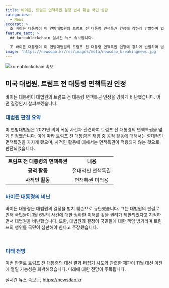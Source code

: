 ```yaml
---
title: 바이든, 트럼프 면책특권 결정 법치 훼손 국민 심판
categories:
  - News
excerpt: >
  조 바이든 대통령이 미 연방대법원의 트럼프 전 대통령 면책특권 인정에 강하게 반발하며 법치를 훼손했다고 비판했다. 대법원 판결으로 트럼프의 대선 결과 뒤집기 시도에 대한 재판 가능성이 희박해졌으며, 바이든 대통령은 트럼프의 행위에 대한 국민의 심판을 촉구했다. 트럼프 시절 재편된 연방 대법원은 면책특권을 인정하며 이에 대한 여부를 하급심 법원으로 넘겼다. 바이든 대통령은 건강과 인지력 논란에 대한 언급과 기자들의 질문을 받지 않았다.
feature_text: >
  ## koreablockchain 실시간 뉴스 속보입니다.

  조 바이든 대통령이 미 연방대법원의 트럼프 전 대통령 면책특권 인정에 강하게 반발하며 법치를 훼손했다고 비판했다. 대법원 판결으로 트럼프의 대선 결과 뒤집기 시도에 대한 재판 가능성이 희박해졌으며, 바이든 대통령은 트럼프의 행위에 대한 국민의 심판을 촉구했다. 트럼프 시절 재편된 연방 대법원은 면책특권을 인정하며 이에 대한 여부를 하급심 법원으로 넘겼다. 바이든 대통령은 건강과 인지력 논란에 대한 언급과 기자들의 질문을 받지 않았다.
image: 'https://newsdao.kr/res/images/meta/newsdao_breakingnews.jpg'
---
```


<p><img src="https://newsdao.kr/res/images/meta/newsdao_breakingnews.jpg" alt="koreablockchain 속보" /></p>

<h2 data-ke-size="size26">미국 대법원, 트럼프 전 대통령 면책특권 인정</h2>

<p data-ke-size="size16">바이든 대통령이 대법원의 트럼프 전 대통령 면책특권 인정을 강하게 비난했습니다. 어떤 결정인지 살펴보겠습니다.</p>

<h3><b><span style="color: #1a5490;">대법원 판결 요약</span></b></h3>

<p data-ke-size="size16">미 연방대법원은 2021년 의회 폭동 사건과 관련하여 트럼프 전 대통령의 면책특권을 넓게 인정했습니다. 이에 따라 트럼프 전 대통령은 재임 중 공적 활동에 대해서는 절대적인 면책특권을 가지게 됐으며, 사적인 활동에 대해서는 면책특권이 적용되지 않는 것으로 판단되었습니다.</p>

<table>
    <tr>
        <td style="text-align: center; height: 17px;"><b>트럼프 전 대통령의 면책특권</b></td>
        <td style="text-align: center; height: 17px;"><b>내용</b></td>
    </tr>
    <tr>
        <td style="text-align: center; height: 17px;"><b>공적 활동</b></td>
        <td style="text-align: center; height: 17px;">절대적인 면책특권</td>
    </tr>
    <tr>
        <td style="text-align: center; height: 17px;"><b>사적인 활동</b></td>
        <td style="text-align: center; height: 17px;">면책특권 미적용</td>
    </tr>
</table>

<h3><b><span style="color: #1a5490;">바이든 대통령의 비난</span></b></h3>

<p data-ke-size="size16">바이든 대통령은 대법원의 결정을 법치 훼손으로 규탄했습니다. 그는 대법원의 판결로 인해 국민들이 1월 6일의 사건에 대한 정확한 이해를 갖을 권리가 제한되었다고 지적하면서 대법원을 비난했습니다. 또한, 대법원의 결정이 국민들에 대한 책임 방기라며 트럼프의 행위를 국민이 심판해야 한다고 주장했습니다.</p>

<p data-ke-size="size16">&nbsp;</p>

<h3><b><span style="color: #1a5490;">미래 전망</span></b></h3>

<p data-ke-size="size16">이번 판결로 트럼프 전 대통령의 대선 결과 뒤집기 시도와 관련한 재판이 11월 대선 이전에 열릴 가능성은 희박해졌습니다. 미래에 대한 전망이 주목됩니다.</p>
실시간 뉴스 속보는, <a href="https://newsdao.kr" rel="dofollow">https://newsdao.kr</a>


